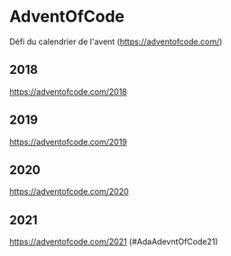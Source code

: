 # AdventOfCode

Défi du calendrier de l'avent (https://adventofcode.com/)

## 2018
https://adventofcode.com/2018

## 2019
https://adventofcode.com/2019

## 2020
https://adventofcode.com/2020

## 2021
https://adventofcode.com/2021
(#AdaAdevntOfCode21)
